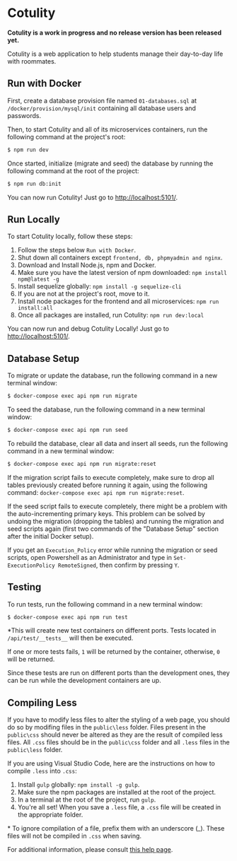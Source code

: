 # Cotulity

**Cotulity is a work in progress and no release version has been released yet.**

Cotulity is a web application to help students manage their day-to-day life with roommates.

## Run with Docker

First, create a database provision file named `01-databases.sql` at `/docker/provision/mysql/init` containing all database users and passwords.

Then, to start Cotulity and all of its microservices containers, run the following command at the project's root:

```bash
$ npm run dev
```

Once started, initialize (migrate and seed) the database by running the following command at the root of the project:

```bash
$ npm run db:init
```

You can now run Cotulity! Just go to <http://localhost:5101/>.

## Run Locally

To start Cotulity locally, follow these steps:

1. Follow the steps below `Run with Docker`.
1. Shut down all containers except `frontend, db, phpmyadmin and nginx`.
1. Download and Install Node.js, npm and Docker.
1. Make sure you have the latest version of npm downloaded:
   `npm install npm@latest -g`
1. Install sequelize globally:
   `npm install -g sequelize-cli`
1. If you are not at the project's root, move to it.
1. Install node packages for the frontend and all microservices:
   `npm run install:all`
1. Once all packages are installed, run Cotulity:
   `npm run dev:local`

You can now run and debug Cotulity Locally! Just go to <http://localhost:5101/>.

## Database Setup

To migrate or update the database, run the following command in a new terminal window:

```bash
$ docker-compose exec api npm run migrate
```

To seed the database, run the following command in a new terminal window:

```bash
$ docker-compose exec api npm run seed
```

To rebuild the database, clear all data and insert all seeds, run the following command in a new terminal window:

```bash
$ docker-compose exec api npm run migrate:reset
```

If the migration script fails to execute completely, make sure to drop all tables previously created before running it again, using the following command: `docker-compose exec api npm run migrate:reset`.

If the seed script fails to execute completely, there might be a problem with the auto-incrementing primary keys. This problem can be solved by undoing the migration (dropping the tables) and running the migration and seed scripts again (first two commands of the "Database Setup" section after the initial Docker setup).

If you get an `Execution_Policy` error while running the migration or seed scripts, open Powershell as an Administrator and type in `Set-ExecutionPolicy RemoteSigned`, then confirm by pressing `Y`.

## Testing

To run tests, run the following command in a new terminal window:

```bash
$ docker-compose exec api npm run test
```

\*This will create new test containers on different ports. Tests located in `/api/test/__tests__` will then be executed.

If one or more tests fails, `1` will be returned by the container, otherwise, `0` will be returned.

Since these tests are run on different ports than the development ones, they can be run while the development containers are up.

## Compiling Less

If you have to modify less files to alter the styling of a web page, you should do so by modifing files in the `public\less` folder.
Files present in the `public\css` should never be altered as they are the result of compiled less files.
All `.css` files should be in the `public\css` folder and all `.less` files in the `public\less` folder.

If you are using Visual Studio Code, here are the instructions on how to compile `.less` into `.css`:

1. Install `gulp` globally: `npm install -g gulp`.
1. Make sure the npm packages are installed at the root of the project.
1. In a terminal at the root of the project, run `gulp`.
1. You're all set! When you save a `.less` file, a `.css` file will be created in the appropriate folder.

\* To ignore compilation of a file, prefix them with an underscore (\_). These files will not be compiled in `.css` when saving.

For additional information, please consult [this help page](https://code.visualstudio.com/docs/languages/css).
